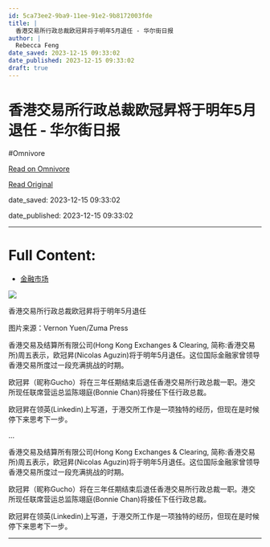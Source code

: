```yaml
---
id: 5ca73ee2-9ba9-11ee-91e2-9b8172003fde
title: |
  香港交易所行政总裁欧冠昇将于明年5月退任 - 华尔街日报
author: |
  Rebecca Feng
date_saved: 2023-12-15 09:33:02
date_published: 2023-12-15 09:33:02
draft: true
---
```


# 香港交易所行政总裁欧冠昇将于明年5月退任 - 华尔街日报
#Omnivore

[Read on Omnivore](https://omnivore.app/me/5-18c7001df41)

[Read Original](https://cn.wsj.com/amp/articles/%E9%A6%99%E6%B8%AF%E4%BA%A4%E6%98%93%E6%89%80%E8%A1%8C%E6%94%BF%E6%80%BB%E8%A3%81%E6%AC%A7%E5%86%A0%E6%98%87%E5%B0%86%E4%BA%8E%E6%98%8E%E5%B9%B45%E6%9C%88%E9%80%80%E4%BB%BB-5303bc8e)

date_saved: 2023-12-15 09:33:02

date_published: 2023-12-15 09:33:02

--- 

# Full Content: 

* [ 金融市场](https://cn.wsj.com/zh-hans/news/markets?mod=breadcrumb)

![](https://proxy-prod.omnivore-image-cache.app/0x0,sguixUnKI9anZ9iMdZAjX-gQaPaFY6XQABH5z_2OYMjs/https://images.wsj.net/im-901285?width=860&height=573) 

香港交易所行政总裁欧冠昇将于明年5月退任

 图片来源：Vernon Yuen/Zuma Press

香港交易及结算所有限公司(Hong Kong Exchanges & Clearing, 简称:香港交易所)周五表示，欧冠昇(Nicolas Aguzin)将于明年5月退任。这位国际金融家曾领导香港交易所度过一段充满挑战的时期。

欧冠昇（昵称Gucho）将在三年任期结束后退任香港交易所行政总裁一职。港交所现任联席营运总监陈翊庭(Bonnie Chan)将接任下任行政总裁。

欧冠昇在领英(Linkedin)上写道，于港交所工作是一项独特的经历，但现在是时候停下来思考下一步。

...

香港交易及结算所有限公司(Hong Kong Exchanges & Clearing, 简称:香港交易所)周五表示，欧冠昇(Nicolas Aguzin)将于明年5月退任。这位国际金融家曾领导香港交易所度过一段充满挑战的时期。

欧冠昇（昵称Gucho）将在三年任期结束后退任香港交易所行政总裁一职。港交所现任联席营运总监陈翊庭(Bonnie Chan)将接任下任行政总裁。

欧冠昇在领英(Linkedin)上写道，于港交所工作是一项独特的经历，但现在是时候停下来思考下一步。

---

